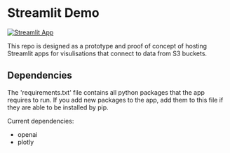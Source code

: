 # Streamlit Demo
[![Streamlit App](https://static.streamlit.io/badges/streamlit_badge_black_white.svg)](https://finclear-data-streamlit-demo-streamlit-app-zbfl2p.streamlit.app/)

This repo is designed as a prototype and proof of concept of hosting Streamlit apps for visulisations that connect to data from S3 buckets.


## Dependencies
The 'requirements.txt' file contains all python packages that the app requires to run. If you add new packages to the app, add them to this file if they are able to be installed by pip.

Current dependencies:
- openai
- plotly
